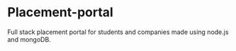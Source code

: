 # Placement-portal
Full stack placement portal for students and companies made using node.js and mongoDB.
